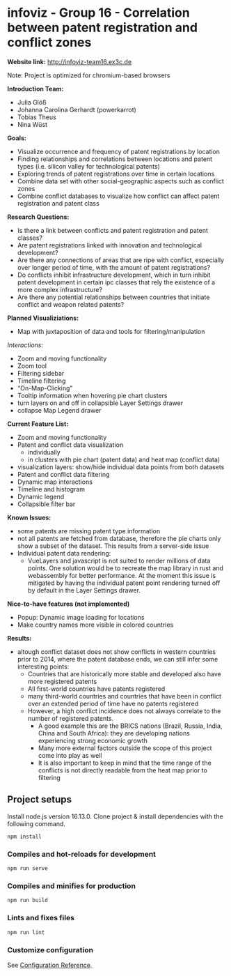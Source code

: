 # infoviz - Group 16 - Correlation between patent registration and conflict zones

**Website link:**
http://infoviz-team16.ex3c.de

Note: Project is optimized for chromium-based browsers

**Introduction Team:**

- Julia Glöß 
- Johanna Carolina Gerhardt (powerkarrot)
- Tobias Theus
- Nina Wüst

**Goals:**

- Visualize occurrence and frequency of patent registrations by location
- Finding relationships and correlations between locations and patent types (i.e. silicon valley for technological patents) 
- Exploring trends of patent registrations over time in certain locations
- Combine data set with other social-geographic aspects such as conflict zones
- Combine conflict databases to visualize how conflict can affect patent registration and patent class

**Research Questions:**

- Is there a link between conflicts and patent registration and patent classes?
- Are patent registrations linked with innovation and technological development?
- Are there any connections of areas that are ripe with conflict, especially over longer period of time, with the amount of patent registrations?
- Do conflicts inhibit infrastructure development, which in turn inhibit patent development in certain ipc classes that rely the existence of a more complex infrastructure?
- Are there any potential relationships between countries that initiate conflict and weapon related patents?

**Planned Visualiziations:**
- Map with  juxtaposition of data and tools for filtering/manipulation

_Interactions:_
- Zoom and moving functionality
- Zoom tool
- Filtering sidebar
- Timeline filtering
- “On-Map-Clicking”
- Tooltip information when hovering pie chart clusters
- turn layers on and off in collapsible  Layer Settings drawer
- collapse Map Legend drawer

**Current Feature List:**
- Zoom and moving functionality
- Patent and conflict data visualization
  - individually
  - in clusters with pie chart (patent data) and heat map (conflict data)
- visualization layers: show/hide individual data points from both datasets
- Patent and conflict data filtering
- Dynamic map interactions
- Timeline and histogram
- Dynamic legend
- Collapsible filter bar

**Known Issues:**
- some patents are missing patent type information
- not all patents are fetched from database, therefore the pie charts only show a subset of the dataset. This results from a server-side issue
- Individual patent data rendering:
  - VueLayers and javascript is not suited to render millions of data points. One solution would be to recreate the map library in rust and webassembly for better performance.
  At the moment this issue is mitigated by having the individual patent point rendering turned off by default in the Layer Settings drawer.

**Nice-to-have features (not implemented)**
- Popup: Dynamic image loading for locations
- Make country names more visible in colored countries

**Results:**
- altough conflict dataset does not show conflicts in western countries prior to 2014, where the patent database ends, we can still infer some interesting points:
  - Countries that are historically more stable and developed also have more registered patents
  - All first-world countries have patents registered
  - many third-world countries and countries that have been in conflict over an extended period of time have no patents registered
  - However, a high conflict incidence does not always correlate to the number of registered patents. 
    - A good example this are the BRICS nations (Brazil, Russia, India, China and South Africa): they are developing nations experiencing strong economic growth
    - Many more external factors outside the scope of this project come into play as well
    - It is also important to keep in mind that the time range of the conflicts is not directly readable from the heat map prior to filtering

## Project setups

Install node.js version 16.13.0. Clone project & install dependencies with the following command.

```
npm install
```

### Compiles and hot-reloads for development
```
npm run serve
```

### Compiles and minifies for production
```
npm run build
```

### Lints and fixes files
```
npm run lint
```

### Customize configuration
See [Configuration Reference](https://cli.vuejs.org/config/).
